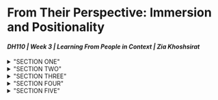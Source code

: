 # From Their Perspective: Immersion and Positionality 
#### *DH110 | Week 3 | Learning From People in Context | Zia Khoshsirat*

<details>
<summary>"SECTION ONE"</summary>
  
# :pencil: Research Goal and Requirements
  
> :one: **The Main Activity of The Project**

> :two: **The Basic Needs Involved**

> :three: **Common Way(s) Gratify Needs** 

> :four: **Limitation(s) Expected to Be Improved**

   </details>

<details>
<summary>"SECTION TWO"</summary>
  
  # 🏡 Target Users 
  
  > :one: **User's Characteristics**(demographics|preference|expertise|mainstram or not)
  
  > :two: **Context of Use**
  
  > :three: **Processes for Completion of Activity**
   </details>


<details>
<summary>"SECTION THREE"</summary>
  
  # 🔎 Research Method
  
  > :one: **Hows**
 
  > :two: **Whats**
  
   </details>
   
   <details>
<summary>"SECTION FOUR"</summary>
  
  # :open_file_folder: Collected Data
  
  > :speech_balloon: **Transcript**
  
  > :video_camera: **Recorded Sesssion**
  
  > :clipboard: **Fieldnotes**
  
  > :high_brightness: **Highlights**
  
   </details><details>
<summary>"SECTION FIVE"</summary>
  
  # :mortar_board: Reflection 
  
  
  
   </details>

